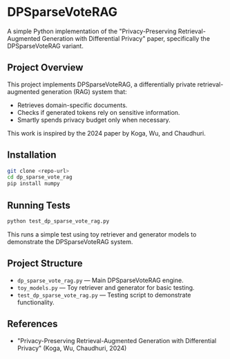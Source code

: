# DPSparseVoteRAG

A simple Python implementation of the "Privacy-Preserving Retrieval-Augmented Generation with Differential Privacy" paper, specifically the DPSparseVoteRAG variant.

## Project Overview

This project implements DPSparseVoteRAG, a differentially private retrieval-augmented generation (RAG) system that:
- Retrieves domain-specific documents.
- Checks if generated tokens rely on sensitive information.
- Smartly spends privacy budget only when necessary.

This work is inspired by the 2024 paper by Koga, Wu, and Chaudhuri.

## Installation

```bash
git clone <repo-url>
cd dp_sparse_vote_rag
pip install numpy
```

## Running Tests

```bash
python test_dp_sparse_vote_rag.py
```

This runs a simple test using toy retriever and generator models to demonstrate the DPSparseVoteRAG system.

## Project Structure

- `dp_sparse_vote_rag.py` — Main DPSparseVoteRAG engine.
- `toy_models.py` — Toy retriever and generator for basic testing.
- `test_dp_sparse_vote_rag.py` — Testing script to demonstrate functionality.

## References

- "Privacy-Preserving Retrieval-Augmented Generation with Differential Privacy" (Koga, Wu, Chaudhuri, 2024)

